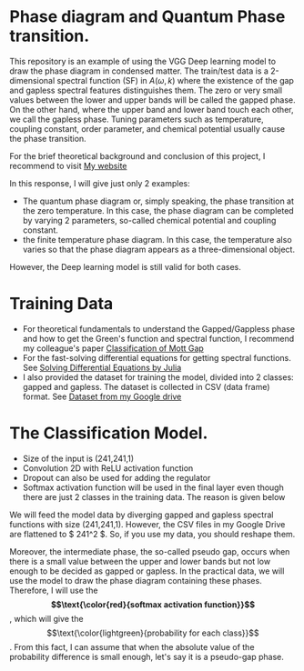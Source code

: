 
# Phase diagram and Quantum Phase transition.
This repository is an example of using the VGG Deep learning model to draw the phase diagram in condensed matter. The train/test data is a 2-dimensional spectral function (SF) in  $` A(\omega,k)`$
where the existence of the gap and gapless spectral features distinguishes them. The zero or very small values between the lower and upper bands will be called the gapped phase. On the other hand, where the upper band and lower band touch each other, we call the gapless phase. Tuning parameters such as temperature, coupling constant, order parameter, and chemical potential usually cause the phase transition. </br>

For the brief theoretical background and conclusion of this project, I recommend to visit  <a href = "https://sukrakarn-sci.com/DeepGap.php"> My website</a>

In this response, I will give just only 2 examples: </br>
<ul>
<li> The quantum phase diagram or, simply speaking, the phase transition at the zero temperature. In this case, the phase diagram can be completed by varying 2 parameters, so-called chemical potential and coupling constant.</li>
<li> the finite temperature phase diagram. In this case, the temperature also varies so that the phase diagram appears as a three-dimensional object.</li>
</ul>

However, the Deep learning model is still valid for both cases.

# Training Data
<ul>  
  <li>For theoretical fundamentals to understand the Gapped/Gappless phase and how to get the Green's function and spectral function, I recommend my colleague's paper 
    <a href = "https://doi.org/10.48550/arXiv.2404.10412">Classification of Mott Gap</a></li>
  <li> For the fast-solving differential equations for getting spectral functions. See <a href = "#">Solving Differential Equations by Julia</a></li>
  <li> I also provided the dataset for training the model, divided into 2 classes: gapped and gapless. The dataset is collected in CSV (data frame) format. See  <a href = "https://drive.google.com/drive/folders/18zn7zBnz3JQzz35ODgLYF7AWuLrYS50E?usp=drive_link">Dataset from my Google drive</a></li>
</ul>


# The Classification Model.

<ul>
  <li> Size of the input is (241,241,1) </li>
  <li> Convolution 2D with ReLU activation function </li>
  <li> Dropout can also be used for adding the regulator </li>
  <li> Softmax activation function will be used in the final layer even though there are just 2 classes in the training data. The reason is given below </li>
</ul>
We will feed the model data by diverging gapped and gapless spectral functions with size (241,241,1). However, the CSV files in my Google Drive are flattened to $ 241^2 $. So, if you use my data, you should reshape them. </br>

Moreover, the intermediate phase, the so-called pseudo gap, occurs when there is a small value between the upper and lower bands but not low enough to be decided as gapped or gapless. In the practical data, we will use the model to draw the phase diagram containing these phases. Therefore, I will use the **$$\text{\color{red}{softmax activation function}}$$**, which will give the $$\text{\color{lightgreen}{probability for each class}}$$. From this fact, I can assume that when the absolute value of the probability difference is small enough, let's say it is a pseudo-gap phase.
